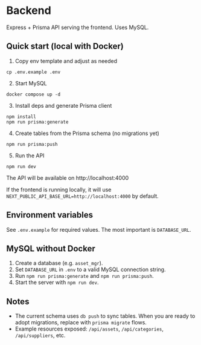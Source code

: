 # Backend

Express + Prisma API serving the frontend. Uses MySQL.

## Quick start (local with Docker)

1) Copy env template and adjust as needed

```
cp .env.example .env
```

2) Start MySQL

```
docker compose up -d
```

3) Install deps and generate Prisma client

```
npm install
npm run prisma:generate
```

4) Create tables from the Prisma schema (no migrations yet)

```
npm run prisma:push
```

5) Run the API

```
npm run dev
```

The API will be available on http://localhost:4000

If the frontend is running locally, it will use `NEXT_PUBLIC_API_BASE_URL=http://localhost:4000` by default.

## Environment variables

See `.env.example` for required values. The most important is `DATABASE_URL`.

## MySQL without Docker

1) Create a database (e.g. `asset_mgr`).
2) Set `DATABASE_URL` in `.env` to a valid MySQL connection string.
3) Run `npm run prisma:generate` and `npm run prisma:push`.
4) Start the server with `npm run dev`.

## Notes

- The current schema uses `db push` to sync tables. When you are ready to adopt migrations, replace with `prisma migrate` flows.
- Example resources exposed: `/api/assets`, `/api/categories`, `/api/suppliers`, etc.